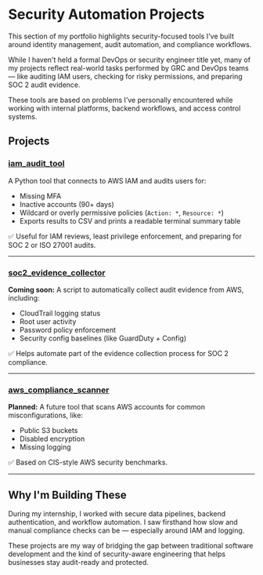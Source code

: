 # Security Automation Projects

This section of my portfolio highlights security-focused tools I've built around identity management, audit automation, and compliance workflows.

While I haven't held a formal DevOps or security engineer title yet, many of my projects reflect real-world tasks performed by GRC and DevOps teams — like auditing IAM users, checking for risky permissions, and preparing SOC 2 audit evidence.

These tools are based on problems I’ve personally encountered while working with internal platforms, backend workflows, and access control systems.

## Projects

### [iam_audit_tool](./iam_audit_tool)
A Python tool that connects to AWS IAM and audits users for:
- Missing MFA
- Inactive accounts (90+ days)
- Wildcard or overly permissive policies (`Action: *`, `Resource: *`)
- Exports results to CSV and prints a readable terminal summary table

✅ Useful for IAM reviews, least privilege enforcement, and preparing for SOC 2 or ISO 27001 audits.

---

### [soc2_evidence_collector](./soc2_evidence_collector)
**Coming soon:** A script to automatically collect audit evidence from AWS, including:
- CloudTrail logging status
- Root user activity
- Password policy enforcement
- Security config baselines (like GuardDuty + Config)

✅ Helps automate part of the evidence collection process for SOC 2 compliance.

---

### [aws_compliance_scanner](./aws_compliance_scanner)
**Planned:** A future tool that scans AWS accounts for common misconfigurations, like:
- Public S3 buckets
- Disabled encryption
- Missing logging

✅ Based on CIS-style AWS security benchmarks.

---

## Why I'm Building These

During my internship, I worked with secure data pipelines, backend authentication, and workflow automation. I saw firsthand how slow and manual compliance checks can be — especially around IAM and logging.

These projects are my way of bridging the gap between traditional software development and the kind of security-aware engineering that helps businesses stay audit-ready and protected.
